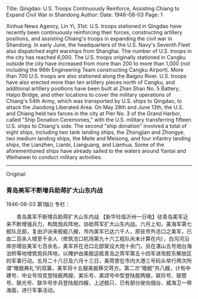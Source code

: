 Title: Qingdao: U.S. Troops Continuously Reinforce, Assisting Chiang to Expand Civil War in Shandong
Author:
Date: 1946-08-03
Page: 1

Xinhua News Agency, Lin Yi, 31st: U.S. troops stationed in Qingdao have recently been continuously reinforcing their forces, constructing artillery positions, and assisting Chiang's troops in expanding the civil war in Shandong. In early June, the headquarters of the U.S. Navy's Seventh Fleet also dispatched eight warships from Shanghai. The number of U.S. troops in the city has reached 6,000. The U.S. troops originally stationed in Cangku outside the city have increased from more than 200 to more than 1,000 (not including the 96th Engineering Team constructing Cangku Airport). More than 700 U.S. troops are also stationed along the Baigou River. U.S. troops have also erected more than ten artillery pieces north of Cangku, and additional artillery positions have been built at Zhan Shan No. 5 Battery, Haipo Bridge, and other locations to cover the military operations of Chiang's 54th Army, which was transported by U.S. ships to Qingdao, to attack the Jiaodong Liberated Area. On May 28th and June 13th, the U.S. and Chiang held two farces in the city at Pier No. 3 of the Grand Harbor, called "Ship Donation Ceremonies," with the U.S. military transferring fifteen U.S. ships to Chiang's side. The second "ship donation" involved a total of eight ships, including two tank landing ships, the Zhongjian and Zhongye, two medium landing ships, the Meile and Meisong, and four infantry landing ships, the Lianzhen, Lianbi, Lianguang, and Lianhua. Some of the aforementioned ships have already sailed to the waters around Yantai and Weihaiwei to conduct military activities.



<hr /> 

Original: 


### 青岛美军不断增兵助蒋扩大山东内战

1946-08-03
第1版()
专栏：

　　青岛美军不断增兵助蒋扩大山东内战
    【新华社临沂卅一日电】驻青岛美军近来不断增强兵力，构筑炮兵阵地，协助蒋军扩大山东内战。六月上旬，美海军第七舰队总部，复由沪派来舰艇八艘，市内美军已达六千人，原驻市外沧口之美军，已由二百余人增至千余人（修筑沧口机场第九十六工程队尚未计算在内），白沟河沿岸亦增驻美军七百余名，美军并在沧口北部架设大炮十余门，另在湛山五号炮台海泊桥等地增筑炮兵阵地，以掩护由美舰运抵青岛之蒋军第五十四军进攻胶东解放区的军事行动。五月二十八日及六月十三日，美蒋曾在市内大港三号码头举行两次所谓“赠舰典礼”的双簧，美军将十五艘美舰移交蒋方。第二次“赠舰”共八艘，计有中建号、中业号坦克登陆舰两艘，美乐号、美颂号中型登陆舰两艘，联珍号、联壁号、联光号、联华号步兵登陆舰四艘，上述舰只，已有部分驶向烟台、威海卫一带海面，进行军事活动。

